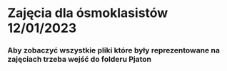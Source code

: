 <h1>Zajęcia dla ósmoklasistów 12/01/2023</h1>
<h3>Aby zobaczyć wszystkie pliki które były reprezentowane na zajęciach trzeba wejść do folderu Pjaton</h3>
